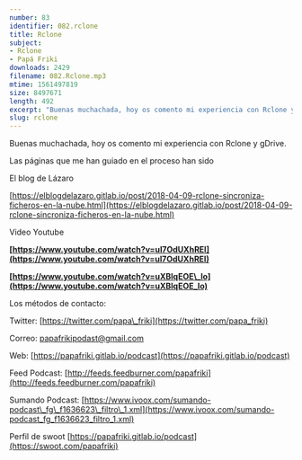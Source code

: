 ```yaml
---
number: 83
identifier: 082.rclone
title: Rclone
subject:
- Rclone
- Papá Friki
downloads: 2429
filename: 082.Rclone.mp3
mtime: 1561497819
size: 8497671
length: 492
excerpt: "Buenas muchachada, hoy os comento mi experiencia con Rclone y gDrive.\n\nLas páginas que me han guiado en el proceso han sido\n\nEl blog de Lázaro\n\n[https://elblogdelazaro.gitlab.io/post/2018-04-09-rclone-sincroniza-ficheros-en-la-nube.html](https://elblogdelazaro.gitlab.io/post/2018-04-09-rclone-sincroniza-ficheros-en-la-nube.html)  \n\nVideo Youtube\n\n**[https://www.youtube.com/watch?v=uI7OdUXhREI](https://www.youtube.com/watch?v=uI7OdUXhREI)**  \n\n**[https://www.youtube.com/watch?v=uXBlqEOE\\_lo](https://www.youtube.com/watch?v=uXBlqEOE_lo)**  \n\nLos métodos de contacto:  \n\nTwitter: [https://twitter.com/papa\\_friki](https://twitter.com/papa_friki)\n\nCorreo: [papafrikipodast@gmail.com](https://archive.org/details/papafrikipodast@gmail.com)\n\nWeb: [https://papafriki.gitlab.io/podcast](https://papafriki.gitlab.io/podcast)\n\nFeed Podcast: [http://feeds.feedburner.com/papafriki](http://feeds.feedburner.com/papafriki)\n\nSumando Podcast: [https://www.ivoox.com/sumando-podcast\\_fg\\_f1636623\\_filtro\\_1.xml](https://www.ivoox.com/sumando-podcast_fg_f1636623_filtro_1.xml)\n\nPerfil de swoot [https://papafriki.gitlab.io/podcast](https://swoot.com/papafriki)"
slug: rclone
---
```

Buenas muchachada, hoy os comento mi experiencia con Rclone y gDrive.

Las páginas que me han guiado en el proceso han sido

El blog de Lázaro

[https://elblogdelazaro.gitlab.io/post/2018-04-09-rclone-sincroniza-ficheros-en-la-nube.html](https://elblogdelazaro.gitlab.io/post/2018-04-09-rclone-sincroniza-ficheros-en-la-nube.html)

Video Youtube

**[https://www.youtube.com/watch?v=uI7OdUXhREI](https://www.youtube.com/watch?v=uI7OdUXhREI)**

**[https://www.youtube.com/watch?v=uXBlqEOE\_lo](https://www.youtube.com/watch?v=uXBlqEOE_lo)**

Los métodos de contacto:

Twitter: [https://twitter.com/papa\_friki](https://twitter.com/papa_friki)

Correo: [papafrikipodast@gmail.com](https://archive.org/details/papafrikipodast@gmail.com)

Web: [https://papafriki.gitlab.io/podcast](https://papafriki.gitlab.io/podcast)

Feed Podcast: [http://feeds.feedburner.com/papafriki](http://feeds.feedburner.com/papafriki)

Sumando Podcast: [https://www.ivoox.com/sumando-podcast\_fg\_f1636623\_filtro\_1.xml](https://www.ivoox.com/sumando-podcast_fg_f1636623_filtro_1.xml)

Perfil de swoot [https://papafriki.gitlab.io/podcast](https://swoot.com/papafriki)